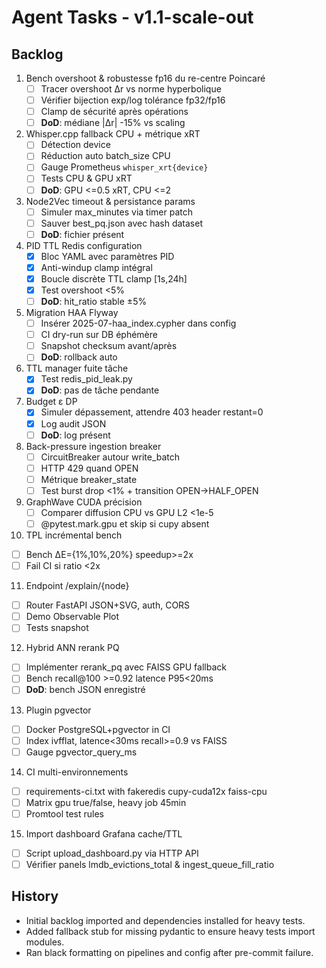# Agent Tasks - v1.1-scale-out

## Backlog

1. Bench overshoot & robustesse fp16 du re-centre Poincaré
   - [ ] Tracer overshoot Δr vs norme hyperbolique
   - [ ] Vérifier bijection exp/log tolérance fp32/fp16
   - [ ] Clamp de sécurité après opérations
   - [ ] **DoD**: médiane |Δr| -15% vs scaling

2. Whisper.cpp fallback CPU + métrique xRT
   - [ ] Détection device
   - [ ] Réduction auto batch_size CPU
   - [ ] Gauge Prometheus `whisper_xrt{device}`
   - [ ] Tests CPU & GPU xRT
   - [ ] **DoD**: GPU <=0.5 xRT, CPU <=2

3. Node2Vec timeout & persistance params
   - [ ] Simuler max_minutes via timer patch
   - [ ] Sauver best_pq.json avec hash dataset
   - [ ] **DoD**: fichier présent

4. PID TTL Redis configuration
   - [x] Bloc YAML avec paramètres PID
   - [x] Anti-windup clamp intégral
   - [x] Boucle discrète TTL clamp [1s,24h]
   - [x] Test overshoot <5%
   - [ ] **DoD**: hit_ratio stable ±5%

5. Migration HAA Flyway
   - [ ] Insérer 2025-07-haa_index.cypher dans config
   - [ ] CI dry-run sur DB éphémère
   - [ ] Snapshot checksum avant/après
   - [ ] **DoD**: rollback auto

6. TTL manager fuite tâche
   - [x] Test redis_pid_leak.py
   - [x] **DoD**: pas de tâche pendante

7. Budget ε DP
   - [x] Simuler dépassement, attendre 403 header restant=0
   - [x] Log audit JSON
   - [ ] **DoD**: log présent

8. Back-pressure ingestion breaker
   - [ ] CircuitBreaker autour write_batch
   - [ ] HTTP 429 quand OPEN
   - [ ] Métrique breaker_state
   - [ ] Test burst drop <1% + transition OPEN->HALF_OPEN

9. GraphWave CUDA précision
   - [ ] Comparer diffusion CPU vs GPU L2 <1e-5
   - [ ] @pytest.mark.gpu et skip si cupy absent

10. TPL incrémental bench
   - [ ] Bench ΔE={1%,10%,20%} speedup>=2x
   - [ ] Fail CI si ratio <2x

11. Endpoint /explain/{node}
   - [ ] Router FastAPI JSON+SVG, auth, CORS
   - [ ] Demo Observable Plot
   - [ ] Tests snapshot

12. Hybrid ANN rerank PQ
   - [ ] Implémenter rerank_pq avec FAISS GPU fallback
   - [ ] Bench recall@100 >=0.92 latence P95<20ms
   - [ ] **DoD**: bench JSON enregistré

13. Plugin pgvector
   - [ ] Docker PostgreSQL+pgvector in CI
   - [ ] Index ivfflat, latence<30ms recall>=0.9 vs FAISS
   - [ ] Gauge pgvector_query_ms

14. CI multi-environnements
   - [ ] requirements-ci.txt with fakeredis cupy-cuda12x faiss-cpu
   - [ ] Matrix gpu true/false, heavy job 45min
   - [ ] Promtool test rules

15. Import dashboard Grafana cache/TTL
   - [ ] Script upload_dashboard.py via HTTP API
   - [ ] Vérifier panels lmdb_evictions_total & ingest_queue_fill_ratio

## History
- Initial backlog imported and dependencies installed for heavy tests.
- Added fallback stub for missing pydantic to ensure heavy tests import modules.
- Ran black formatting on pipelines and config after pre-commit failure.
